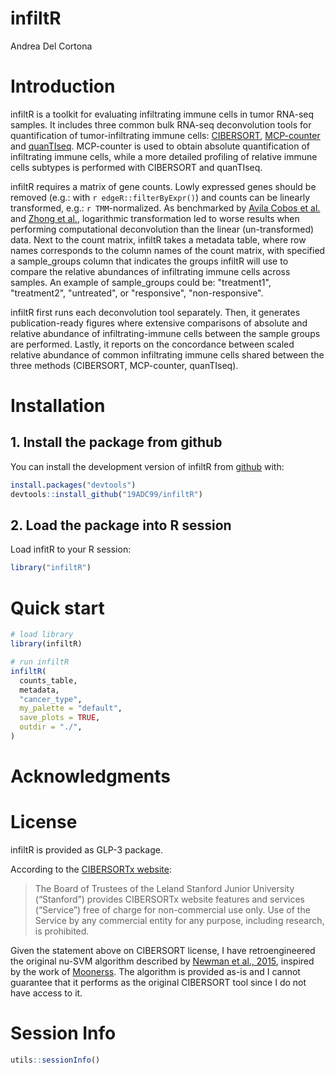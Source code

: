 # infiltR

Andrea Del Cortona

# Introduction

infiltR is a toolkit for evaluating infiltrating immune cells in tumor RNA-seq samples. It includes three common bulk RNA-seq deconvolution tools for quantification of tumor-infiltrating immune cells: [CIBERSORT](https://doi.org/10.1038/nmeth.3337), [MCP-counter](https://doi.org/10.1186/s13059-016-1070-5) and [quanTIseq](https://doi.org/10.1186/s13073-019-0638-6). MCP-counter is used to obtain absolute quantification of infiltrating immune cells, while a more detailed profiling of relative immune cells subtypes is performed with CIBERSORT and quanTIseq.

infiltR requires a matrix of gene counts. Lowly expressed genes should be removed (e.g.: with `r edgeR::filterByExpr()`) and counts can be linearly transformed, e.g.: `r TMM`-normalized. As benchmarked by [Avila Cobos et al.](https://doi.org/10.1038/s41467-020-19015-1) and [Zhong et al.](https://doi.org/10.1038/nmeth.1830), logarithmic transformation led to worse results when performing computational deconvolution than the linear (un-transformed) data. Next to the count matrix, infiltR takes a metadata table, where row names corresponds to the column names of the count matrix, with specified a sample_groups column that indicates the groups infiltR will use to compare the relative abundances of infiltrating immune cells across samples. An example of sample_groups could be: "treatment1", "treatment2", "untreated", or "responsive", "non-responsive".

infiltR first runs each deconvolution tool separately. Then, it generates publication-ready figures where extensive comparisons of absolute and relative abundance of infiltrating-immune cells between the sample groups are performed. Lastly, it reports on the concordance between scaled relative abundance of common infiltrating immune cells shared between the three methods (CIBERSORT, MCP-counter, quanTIseq).


# Installation

## 1. Install the package from github

You can install the development version of infiltR from [github](https://github.com/19ADC99/infiltR) with:

``` r
install.packages("devtools")
devtools::install_github("19ADC99/infiltR")
```

## 2. Load the package into R session

Load infitR to your R session:

``` r
library("infiltR")
```


# Quick start

``` r
# load library
library(infiltR)

# run infiltR
infiltR(
  counts_table,
  metadata,
  "cancer_type",
  my_palette = "default",
  save_plots = TRUE,
  outdir = "./",
)

```



# Acknowledgments



# License

infiltR is provided as GLP-3 package.

According to the [CIBERSORTx website](https://cibersortx.stanford.edu/#myModalagree):

> The Board of Trustees of the Leland Stanford Junior University (“Stanford”) provides CIBERSORTx website features and services (“Service”) free of charge for non-commercial use only. Use of the Service by any commercial entity for any purpose, including research, is prohibited.

Given the statement above on CIBERSORT license, I have retroengineered the original nu-SVM algorithm described by [Newman et al., 2015](https://doi.org/10.1038/nmeth.3337), inspired by the work of [Moonerss](https://github.com/Moonerss/). The algorithm is provided as-is and I cannot guarantee that it performs as the original CIBERSORT tool since I do not have access to it.


# Session Info


``` r
utils::sessionInfo()
```

